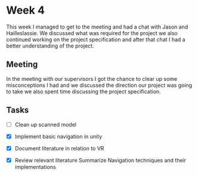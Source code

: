 # Week 4 

This week I managed to get to the meeting and had a chat with Jason and Hailleslassie. We discussed what was 
required for the project we also continued working on the project specification and after that chat I had a 
better understanding of the project. 

## Meeting
 
In the meeting with our supervisors I got the chance to clear up some misconceptions I had and we discussed the
direction our project was going to take we also spent time discussing the project specification.

## Tasks


* [ ] Clean up scanned model
* [x] Implement basic navigation in unity 
* [x] Document literature in relation to VR
* [x] Review relevant literature Summarize Navigation techniques and their implementations
 